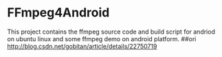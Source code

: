 FFmpeg4Android
==============

This project contains the ffmpeg source code and build script for andriod on ubuntu linux and some ffmpeg demo on android platform.
##ori   http://blog.csdn.net/gobitan/article/details/22750719
